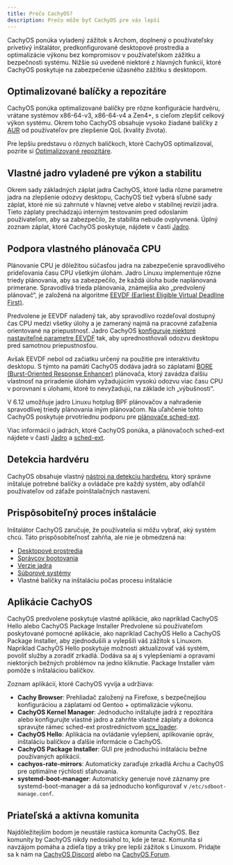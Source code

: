 ```yaml
---
title: Prečo CachyOS?
description: Prečo môže byť CachyOS pre vás lepší
---
```


CachyOS ponúka vyladený zážitok s Archom, doplnený o používateľsky prívetivý inštalátor, predkonfigurované desktopové prostredia a optimalizácie výkonu bez kompromisov v používateľskom zážitku a bezpečnosti systému. Nižšie sú uvedené niektoré z hlavných funkcií, ktoré CachyOS poskytuje na zabezpečenie úžasného zážitku s desktopom.

## Optimalizované balíčky a repozitáre

CachyOS ponúka optimalizované balíčky pre rôzne konfigurácie hardvéru, vrátane systémov x86-64-v3, x86-64-v4 a Zen4+, s cieľom zlepšiť celkový výkon systému. Okrem toho CachyOS obsahuje vysoko žiadané balíčky z [AUR](https://aur.archlinux.org/) od používateľov pre zlepšenie QoL (kvality života).

Pre lepšiu predstavu o rôznych balíčkoch, ktoré CachyOS optimalizoval, pozrite si [Optimalizované repozitáre](/features/optimized_repos).

## Vlastné jadro vyladené pre výkon a stabilitu

Okrem sady základných záplat jadra CachyOS, ktoré ladia rôzne parametre jadra na zlepšenie odozvy desktopu, CachyOS tiež vyberá sľubné sady záplat, ktoré nie sú zahrnuté v hlavnej vetve alebo v stabilnej revízii jadra. Tieto záplaty prechádzajú interným testovaním pred odoslaním používateľom, aby sa zabezpečilo, že stabilita nebude ovplyvnená. Úplný zoznam záplat, ktoré CachyOS poskytuje, nájdete v časti [Jadro](/features/kernel).

## Podpora vlastného plánovača CPU

Plánovanie CPU je dôležitou súčasťou jadra na zabezpečenie spravodlivého prideľovania času CPU všetkým úlohám. Jadro Linuxu implementuje rôzne triedy plánovania, aby sa zabezpečilo, že každá úloha bude naplánovaná primerane. Spravodlivá trieda plánovania, známejšia ako „predvolený plánovač“, je založená na algoritme [EEVDF (Earliest Eligible Virtual Deadline First)](https://lwn.net/Articles/925371/).

Predvolene je EEVDF naladený tak, aby spravodlivo rozdeľoval dostupný čas CPU medzi všetky úlohy a je zameraný najmä na pracovné zaťaženia orientované na priepustnosť. Jadro CachyOS [konfiguruje niektoré nastaviteľné parametre EEVDF](https://github.com/CachyOS/linux/blob/6.12/cachy/kernel/sched/fair.c#L76-L79) tak, aby uprednostňovali odozvu desktopu pred samotnou priepustnosťou.

Avšak EEVDF nebol od začiatku určený na použitie pre interaktivitu desktopu. S týmto na pamäti CachyOS dodáva jadrá so záplatami [BORE (Burst-Oriented Response Enhancer)](https://github.com/firelzrd/bore-scheduler) plánovača, ktorý zavádza ďalšiu vlastnosť na priradenie úlohám vyžadujúcim vysokú odozvu viac času CPU v porovnaní s úlohami, ktoré to nevyžadujú, na základe ich „výbušnosti“.

V 6.12 umožňuje jadro Linuxu hotplug BPF plánovačov a nahradenie spravodlivej triedy plánovania iným plánovačom. Na uľahčenie tohto CachyOS poskytuje prvotriednu podporu pre [plánovače sched-ext](https://github.com/sched-ext/scx).

Viac informácií o jadrách, ktoré CachyOS ponúka, a plánovačoch sched-ext nájdete v časti [Jadro](/features/kernel) a [sched-ext](/configuration/sched-ext/).

## Detekcia hardvéru

CachyOS obsahuje vlastný [nástroj na detekciu hardvéru](https://github.com/CachyOS/chwd), ktorý správne inštaluje potrebné balíčky a ovládače pre každý systém, aby odľahčil používateľov od záťaže poinštalačných nastavení.

## Prispôsobiteľný proces inštalácie

Inštalátor CachyOS zaručuje, že používatelia si môžu vybrať, aký systém chcú. Táto prispôsobiteľnosť zahŕňa, ale nie je obmedzená na:
- [Desktopové prostredia](/installation/desktop_environments/)
- [Správcov bootovania](/installation/boot_managers/)
- [Verzie jadra](/features/kernel#variants)
- [Súborové systémy](/installation/filesystem)
- Vlastné balíčky na inštaláciu počas procesu inštalácie

## Aplikácie CachyOS

CachyOS predvolene poskytuje vlastné aplikácie, ako napríklad CachyOS Hello alebo CachyOS Package Installer
Predvolene sú používateľom poskytované pomocné aplikácie, ako napríklad CachyOS Hello a CachyOS Package Installer, aby zjednodušili a vylepšili váš zážitok s Linuxom. Napríklad CachyOS Hello poskytuje možnosti aktualizovať váš systém, povoliť služby a zoradiť zrkadlá. Dodáva sa aj s vylepšeniami a opravami niektorých bežných problémov na jedno kliknutie. Package Installer vám pomôže s inštaláciou balíčkov.

Zoznam aplikácií, ktoré CachyOS vyvíja a udržiava:

- **Cachy Browser**: Prehliadač založený na Firefoxe, s bezpečnejšou konfiguráciou a záplatami od Gentoo + optimalizácie výkonu.
- **CachyOS Kernel Manager**: Jednoducho inštalujte jadrá z repozitára alebo konfigurujte vlastné jadro a zahrňte vlastné záplaty a dokonca spravujte rámec sched-ext prostredníctvom [scx_loader](<https://github.com/sched-ext/scx/tree/main/rust/scx_loader>).
- **CachyOS Hello**: Aplikácia na ovládanie vylepšení, aplikovanie opráv, inštaláciu balíčkov a ďalšie informácie o CachyOS.
- **CachyOS Package Installer**: GUI pre jednoduchú inštaláciu bežne používaných aplikácií.
- **cachyos-rate-mirrors**: Automaticky zaraďuje zrkadlá Archu a CachyOS pre optimálne rýchlosti sťahovania.
- **systemd-boot-manager**: Automaticky generuje nové záznamy pre systemd-boot-manager a dá sa jednoducho konfigurovať v `/etc/sdboot-manage.conf`.

## Priateľská a aktívna komunita

Najdôležitejším bodom je neustále rastúca komunita CachyOS. Bez komunity by CachyOS nikdy nedosiahol to, kde je teraz. Komunita si navzájom pomáha a zdieľa tipy a triky pre lepší zážitok s Linuxom. Pridajte sa k nám na [CachyOS Discord](https://discord.com/invite/cachyos-862292009423470592) alebo na [CachyOS Forum](https://discuss.cachyos.org/).
